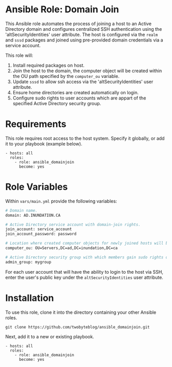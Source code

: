 # Ansible Role: Domain Join

This Ansible role automates the process of joining a host to an Active Directory domain and configures centralized SSH authentication using the 'altSecurityIdentities' user attribute. The host is configured via the ```realm``` and ```sssd``` packages and joined using pre-provided domain credentials via a service account.

This role will:

1. Install required packages on host.
2. Join the host to the domain, the computer object will be created within the OU path specified by the ```computer_ou``` variable.
3. Update ```sssd``` to allow ssh access via the 'altSecurityIdentities' user attribute.
4. Ensure home directories are created automatically on login.
5. Configure sudo rights to user accounts which are appart of the specified Active Directory security group.

# Requirements

This role requires root access to the host system. Specify it globally, or add it to your playbook (example below).

```
- hosts: all
  roles:
    - role: ansible_domainjoin
      become: yes
```

# Role Variables

Within ```vars/main.yml``` provide the following variables:

```bash
# Domain name.
domain: AD.INUNDATION.CA

# Active Directory service account with domain-join rights.
join_account: service_account
join_account_password: password

# Location where created computer objects for newly joined hosts will be placed.
computer_ou: OU=Servers,DC=ad,DC=inundation,DC=ca

# Active Directory security group with which members gain sudo rights over the host.
admin_group: mygroup
```

For each user account that will have the ability to login to the host via SSH, enter the user's public key under the ```altSecurityIdentities``` user attribute.

# Installation

To use this role, clone it into the directory containing your other Ansible roles.

```
git clone https://github.com/twobyteblog/ansible_domainjoin.git
```

Next, add it to a new or existing playbook.

```
- hosts: all
  roles:
    - role: ansible_domainjoin
      become: yes
```